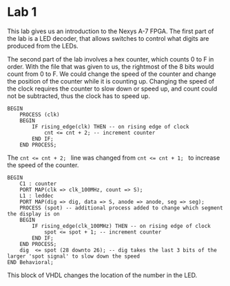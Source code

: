 # Lab 1

This lab gives us an introduction to the Nexys A-7 FPGA.  The first part of the lab is a LED decoder, that allows switches to control what digits are produced from the LEDs.  

The second part of the lab involves a hex counter, which counts 0 to F in order.  With the file that was given to us, the rightmost of the 8 bits would count from 0 to F.  We could change the speed of the counter and change the position of the counter while it is counting up.  Changing the speed of the clock requires the counter to slow down or speed up, and count could not be subtracted, thus the clock has to speed up.  

```
BEGIN
	PROCESS (clk)
	BEGIN
		IF rising_edge(clk) THEN -- on rising edge of clock
			cnt <= cnt + 2; -- increment counter
		END IF;
	END PROCESS; 
```
The `cnt <= cnt + 2; ` line was changed from `cnt <= cnt + 1; ` to increase the speed of the counter.

```
BEGIN
	C1 : counter
	PORT MAP(clk => clk_100MHz, count => S);
	L1 : leddec
	PORT MAP(dig => dig, data => S, anode => anode, seg => seg);
	PROCESS (spot) -- additional process added to change which segment the display is on
	BEGIN
		IF rising_edge(clk_100MHz) THEN -- on rising edge of clock
			spot <= spot + 1; -- increment counter
		END IF;
	END PROCESS;
	dig  <= spot (28 downto 26); -- dig takes the last 3 bits of the larger 'spot signal' to slow down the speed
END Behavioral;
```
This block of VHDL changes the location of the number in the LED.
